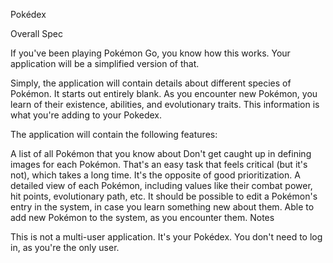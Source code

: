 Pokédex

Overall Spec

If you've been playing Pokémon Go, you know how this works. Your application will be a simplified version of that.

Simply, the application will contain details about different species of Pokémon. It starts out entirely blank. As you encounter new Pokémon, you learn of their existence, abilities, and evolutionary traits. This information is what you're adding to your Pokedex.

The application will contain the following features:

A list of all Pokémon that you know about
Don't get caught up in defining images for each Pokémon. That's an easy task that feels critical (but it's not), which takes a long time. It's the opposite of good prioritization.
A detailed view of each Pokémon, including values like their combat power, hit points, evolutionary path, etc.
It should be possible to edit a Pokémon's entry in the system, in case you learn something new about them.
Able to add new Pokémon to the system, as you encounter them.
Notes

This is not a multi-user application. It's your Pokédex. You don't need to log in, as you're the only user.